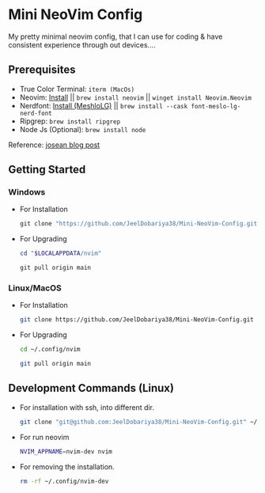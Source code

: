 # Mini NeoVim Config

My pretty minimal neovim config, that I can use for coding & have consistent experience through out devices....

## Prerequisites

- True Color Terminal: `iterm (MacOs)`
- Neovim:  [Install](https://github.com/neovim/neovim/blob/master/INSTALL.md) || `brew install neovim` || `winget install Neovim.Neovim`
- Nerdfont: [Install (MeshloLG)](https://www.nerdfonts.com/font-downloads) || `brew install --cask font-meslo-lg-nerd-font`
- Ripgrep: `brew install ripgrep`
- Node Js (Optional): `brew install node`

Reference: [josean blog post](https://www.josean.com/posts/how-to-setup-neovim-2024)

## Getting Started

### Windows

- For Installation

    ```powershell
    git clone "https://github.com/JeelDobariya38/Mini-NeoVim-Config.git" "$LOCALAPPDATA/nvim"
    ```

- For Upgrading
    
    ```powershell
    cd "$LOCALAPPDATA/nvim"
    ```

    ```powershell
    git pull origin main
    ```

### Linux/MacOS

- For Installation

    ```bash
    git clone https://github.com/JeelDobariya38/Mini-NeoVim-Config.git ~/.config/nvim
    ```

- For Upgrading
    
    ```bash
    cd ~/.config/nvim
    ```

    ```bash
    git pull origin main
    ```

## Development Commands (Linux)

- For installation with ssh, into different dir.
    
    ```bash
    git clone "git@github.com:JeelDobariya38/Mini-NeoVim-Config.git" ~/.config/nvim-dev
    ```

- For run neovim
   
    ```bash
    NVIM_APPNAME=nvim-dev nvim
    ```

- For removing the installation.
    
    ```bash
    rm -rf ~/.config/nvim-dev
    ```

